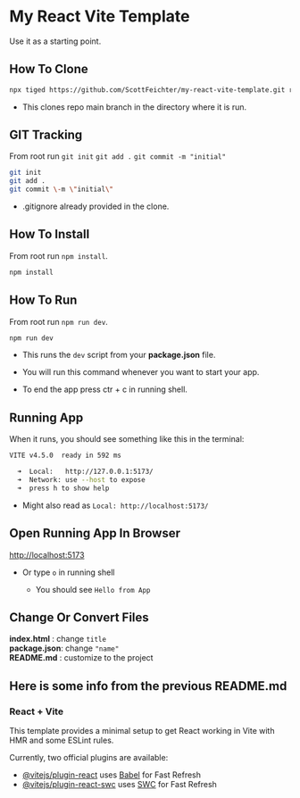 # My React Vite Template

Use it as a starting point.

## How To Clone

```sh
npx tiged https://github.com/ScottFeichter/my-react-vite-template.git react-vite-template
```

- This clones repo main branch in the directory where it is run.

## GIT Tracking

From root run `git init` `git add .` `git commit -m "initial"`

```sh
git init
git add .
git commit \-m \"initial\"
```

- .gitignore already provided in the clone.

## How To Install

From root run `npm install`.

```sh
npm install
```

## How To Run

From root run `npm run dev`.

```sh
npm run dev
```

- This runs the `dev` script from your __package.json__ file.

- You will run this command whenever you want to start your app.

- To end the app press ctr + c in running shell.

## Running App

When it runs, you should see something like this in the terminal:

```bash
VITE v4.5.0  ready in 592 ms

  ➜  Local:   http://127.0.0.1:5173/
  ➜  Network: use --host to expose
  ➜  press h to show help
```
- Might also read as `Local: http://localhost:5173/`

## Open Running App In Browser

[http://localhost:5173](http://localhost:5173)

- Or type `o` in running shell

  - You should see `Hello from App`

## Change Or Convert Files

__index.html__  : change `title` \
__package.json__: change `"name"` \
__README.md__   : customize to the project

## Here is some info from the previous README.md

### React + Vite

This template provides a minimal setup to get React working in Vite with HMR and some ESLint rules.

Currently, two official plugins are available:

- [@vitejs/plugin-react](https://github.com/vitejs/vite-plugin-react/blob/main/packages/plugin-react/README.md) uses [Babel](https://babeljs.io/) for Fast Refresh
- [@vitejs/plugin-react-swc](https://github.com/vitejs/vite-plugin-react-swc) uses [SWC](https://swc.rs/) for Fast Refresh
